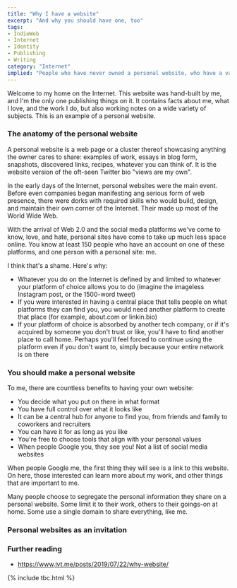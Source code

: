 ```yaml
---
title: "Why I have a website"
excerpt: "And why you should have one, too"
tags:
- IndieWeb
- Internet
- Identity
- Publishing
- Writing
category: "Internet"
implied: "People who have never owned a personal website, who have a vague understanding of why anybody would want to, and who are not sure how they'd ever get started. For example, my friend Nienke. Hi Nienke!"
---
```


Welcome to my home on the Internet. This website was hand-built by me, and I'm the only one publishing things on it. It contains facts about me, what I love, and the work I do, but also working notes on a wide variety of subjects. This is an example of a personal website.

### The anatomy of the personal website
A personal website is a web page or a cluster thereof showcasing anything the owner cares to share: examples of work, essays in blog form, snapshots, discovered links, recipes, whatever you can think of. It is the website version of the oft-seen Twitter bio "views are my own".

In the early days of the Internet, personal websites were the main event. Before even companies began manifesting ang serious form of web presence, there were dorks with required skills who would build, design, and maintain their own corner of the Internet. Their made up most of the World Wide Web. 

With the arrival of Web 2.0 and the social media platforms we've come to know, love, and hate, personal sites have come to take up much less space online. You know at least 150 people who have an account on one of these platforms, and one person with a personal site: me. 

I think that's a shame. Here's why:

- Whatever you do on the Internet is defined by and limited to whatever your platform of choice allows you to do (imagine the imageless Instagram post, or the 1500-word tweet)
- If you were interested in having a central place that tells people on what platforms they can find you, you would need another platform to create that place (for example, about.com or linkin.bio)
- If your platform of choice is absorbed by another tech company, or if it's acquired by someone you don't trust or like, you'll have to find another place to call home. Perhaps you'll feel forced to continue using the platform even if you don't want to, simply because your entire network is on there

### You should make a personal website
To me, there are countless benefits to having your own website:

- You decide what you put on there in what format
- You have full control over what it looks like
- It can be a central hub for anyone to find you, from friends and family to coworkers and recruiters
- You can have it for as long as you like 
- You're free to choose tools that align with your personal values
- When people Google you, they see you! Not a list of social media websites



When people Google me, the first thing they will see is a link to this website. On here, those interested can learn more about my work, and other things that are important to me.


Many people choose to segregate the personal information they share on a personal website. Some limit it to their work, others to their goings-on at home. Some use a single domain to share everything, like me.

### Personal websites as an invitation

### Further reading
- https://www.jvt.me/posts/2019/07/22/why-website/


{% include tbc.html %}


